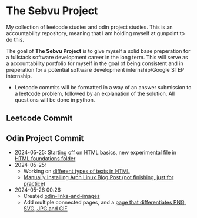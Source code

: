 # The Sebvu Project

My collection of leetcode studies and odin project studies. This is an accountability repository, meaning that I am holding myself at gunpoint to do this.

The goal of **The Sebvu Project** is to give myself a solid base preperation for a fullstack software development career in the long term. This will serve as a accountability portfolio for myself in the goal of being consistent and in preperation for a potential software development internship/Google STEP internship.

- Leetcode commits will be formatted in a way of an answer submission to a leetcode problem, followed by an explanation of the solution. All questions will be done in python.

## Leetcode Commit

## Odin Project Commit

- 2024-05-25: Starting off on HTML basics, new experimental file in [HTML foundations folder](./the-odin-project/html-foundations/index.html)
- 2024-05-25:
  - Working on [different types of texts in HTML](./the-odin-project/html-foundations/working-with-text-index.html)
  - [Manually Installing Arch Linux Blog Post (not finishing, just for practice)](./the-odin-project/html-foundations/index.html)
- 2024-05-26 00:26
  - Created [odin-links-and-images](./the-odin-project/html-foundations/odin-links-and-images/index.html)
  - Add multiple connected pages, and a [page that differentiates PNG, SVG, JPG and GIF](./the-odin-project/html-foundations/odin-links-and-images/pages/image-formats.html)
